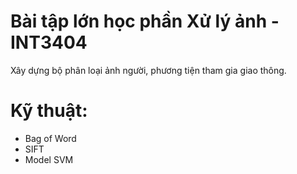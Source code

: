 # Bài tập lớn học phần Xử lý ảnh - INT3404
Xây dựng bộ phân loại ảnh người, phương tiện tham gia giao thông.
# Kỹ thuật:
* Bag of Word
* SIFT
* Model SVM
